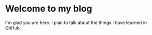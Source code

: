 # Welcome to my blog

I'm glad you are here. I plan to talk about the things I have learned in GitHub. 
